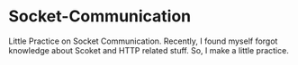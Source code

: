 # Socket-Communication
Little Practice on Socket Communication.
Recently, I found myself forgot knowledge about Scoket and HTTP related stuff. So, I make a little practice.
